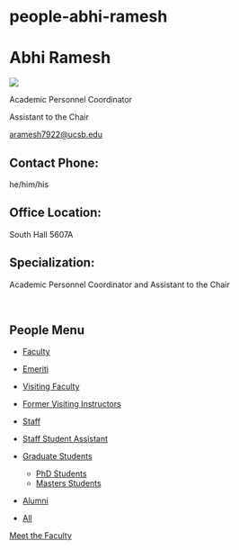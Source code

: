 # people-abhi-ramesh

# Abhi Ramesh

![](https://www.pstat.ucsb.edu/sites/default/files/styles/people_node/public/people/photo/Abhi_Ramesh_001ARC%20%281%29.jpg?itok=dldiCX4O)

Academic Personnel Coordinator

Assistant to the Chair

[aramesh7922@ucsb.edu](mailto:aramesh7922@ucsb.edu)

## Contact Phone:

he/him/his

## Office Location:

South Hall 5607A

## Specialization:

Academic Personnel Coordinator and Assistant to the Chair

 

## People Menu

- [Faculty](/people/academic "Faculty")
- [Emeriti](/people/emeriti "Emeriti")
- [Visiting Faculty](/people/visiting "Visiting Faculty")
- [Former Visiting Instructors](/people/lecturer "Former Visiting Instructors")
- [Staff](/people/staff)
- [Staff Student Assistant](/people/researcher "Staff Student Assistant")
- [Graduate Students](/people/student "Graduate Students")
  
  - [PhD Students](/people/student/phd "PhD Students")
  - [Masters Students](/people/student/masters "Masters Students")
- [Alumni](/people/alumni)
- [All](/people/all)

[Meet the Faculty](/people/meet-the-faculty)